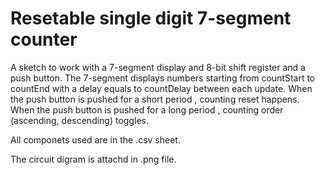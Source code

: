 # Resetable single digit 7-segment counter

A sketch to work with a 7-segment display and 8-bit shift register and a push button.
The 7-segment displays numbers starting from countStart to countEnd with a delay equals to countDelay between each update.
When the push button is pushed for a short period , counting reset happens.
When the push button is pushed for a long period , counting order (ascending, descending) toggles.

All componets used are in the .csv sheet.

The circuit digram is attachd in .png file.
